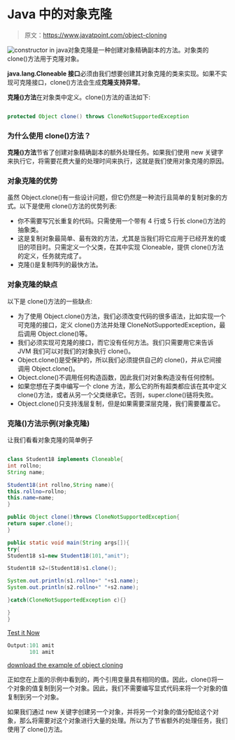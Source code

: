 # Java 中的对象克隆

> 原文：<https://www.javatpoint.com/object-cloning>

![constructor in java](../img/2b7b9b91d5d8c7c7dc85a26c248c1e89.png)对象克隆是一种创建对象精确副本的方法。对象类的 clone()方法用于克隆对象。

**java.lang.Cloneable 接口**必须由我们想要创建其对象克隆的类来实现。如果不实现可克隆接口，clone()方法会生成**克隆支持异常**。

**克隆()方法**在对象类中定义。clone()方法的语法如下:

```java

protected Object clone() throws CloneNotSupportedException

```

### 为什么使用 clone()方法？

**克隆()方法**节省了创建对象精确副本的额外处理任务。如果我们使用 new 关键字来执行它，将需要花费大量的处理时间来执行，这就是我们使用对象克隆的原因。

### 对象克隆的优势

虽然 Object.clone()有一些设计问题，但它仍然是一种流行且简单的复制对象的方式。以下是使用 clone()方法的优势列表:

*   你不需要写冗长重复的代码。只需使用一个带有 4 行或 5 行长 clone()方法的抽象类。
*   这是复制对象最简单、最有效的方法，尤其是当我们将它应用于已经开发的或旧的项目时。只需定义一个父类，在其中实现 Cloneable，提供 clone()方法的定义，任务就完成了。
*   克隆()是复制阵列的最快方法。

### 对象克隆的缺点

以下是 clone()方法的一些缺点:

*   为了使用 Object.clone()方法，我们必须改变代码的很多语法，比如实现一个可克隆的接口，定义 clone()方法并处理 CloneNotSupportedException，最后调用 Object.clone()等。
*   我们必须实现可克隆的接口，而它没有任何方法。我们只需要用它来告诉 JVM 我们可以对我们的对象执行 clone()。
*   Object.clone()是受保护的，所以我们必须提供自己的 clone()，并从它间接调用 Object.clone()。
*   Object.clone()不调用任何构造函数，因此我们对对象构造没有任何控制。
*   如果您想在子类中编写一个 clone 方法，那么它的所有超类都应该在其中定义 clone()方法，或者从另一个父类继承它。否则，super.clone()链将失败。
*   Object.clone()只支持浅层复制，但是如果需要深层克隆，我们需要覆盖它。

### 克隆()方法示例(对象克隆)

让我们看看对象克隆的简单例子

```java

class Student18 implements Cloneable{
int rollno;
String name;

Student18(int rollno,String name){
this.rollno=rollno;
this.name=name;
}

public Object clone()throws CloneNotSupportedException{
return super.clone();
}

public static void main(String args[]){
try{
Student18 s1=new Student18(101,"amit");

Student18 s2=(Student18)s1.clone();

System.out.println(s1.rollno+" "+s1.name);
System.out.println(s2.rollno+" "+s2.name);

}catch(CloneNotSupportedException c){}

}
}

```

[Test it Now](https://www.javatpoint.com/opr/test.jsp?filename=Student18)

```java
Output:101 amit
       101 amit

```

[download the example of object cloning](https://static.javatpoint.com/src/oops/clone.zip)

正如您在上面的示例中看到的，两个引用变量具有相同的值。因此，clone()将一个对象的值复制到另一个对象。因此，我们不需要编写显式代码来将一个对象的值复制到另一个对象。

如果我们通过 new 关键字创建另一个对象，并将另一个对象的值分配给这个对象，那么将需要对这个对象进行大量的处理。所以为了节省额外的处理任务，我们使用了 clone()方法。